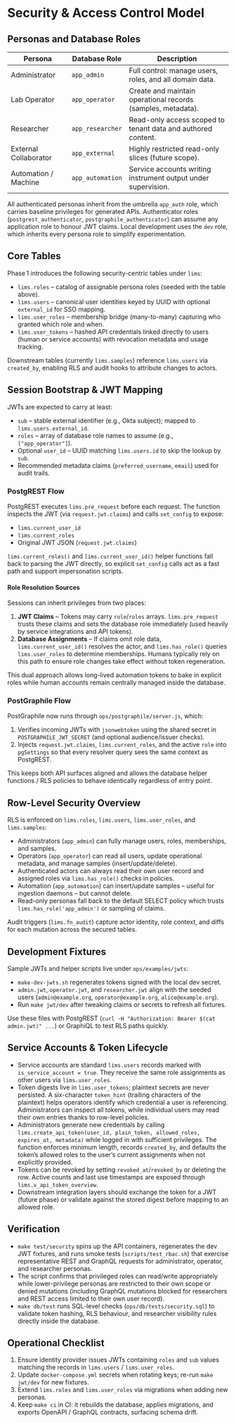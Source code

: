 # Security & Access Control Model

## Personas and Database Roles

| Persona              | Database Role     | Description                                                        |
| -------------------- | ----------------- | ------------------------------------------------------------------ |
| Administrator        | `app_admin`       | Full control: manage users, roles, and all domain data.            |
| Lab Operator         | `app_operator`    | Create and maintain operational records (samples, metadata).       |
| Researcher           | `app_researcher`  | Read-only access scoped to tenant data and authored content.       |
| External Collaborator| `app_external`    | Highly restricted read-only slices (future scope).                 |
| Automation / Machine | `app_automation`  | Service accounts writing instrument output under supervision.      |

All authenticated personas inherit from the umbrella `app_auth` role, which carries baseline privileges for generated APIs. Authenticator roles (`postgrest_authenticator`, `postgraphile_authenticator`) can assume any application role to honour JWT claims. Local development uses the `dev` role, which inherits every persona role to simplify experimentation.

## Core Tables

Phase 1 introduces the following security-centric tables under `lims`:

- `lims.roles` – catalog of assignable persona roles (seeded with the table above).
- `lims.users` – canonical user identities keyed by UUID with optional `external_id` for SSO mapping.
- `lims.user_roles` – membership bridge (many-to-many) capturing who granted which role and when.
- `lims.user_tokens` – hashed API credentials linked directly to users (human or service accounts) with revocation metadata and usage tracking.

Downstream tables (currently `lims.samples`) reference `lims.users` via `created_by`, enabling RLS and audit hooks to attribute changes to actors.

## Session Bootstrap & JWT Mapping

JWTs are expected to carry at least:

- `sub` – stable external identifier (e.g., Okta subject); mapped to `lims.users.external_id`.
- `roles` – array of database role names to assume (e.g., `["app_operator"]`).
- Optional `user_id` – UUID matching `lims.users.id` to skip the lookup by `sub`.
- Recommended metadata claims (`preferred_username`, `email`) used for audit trails.

### PostgREST Flow

PostgREST executes `lims.pre_request` before each request. The function inspects the JWT (via `request.jwt.claims`) and calls `set_config` to expose:

- `lims.current_user_id`
- `lims.current_roles`
- Original JWT JSON (`request.jwt.claims`)

`lims.current_roles()` and `lims.current_user_id()` helper functions fall back to parsing the JWT directly, so explicit `set_config` calls act as a fast path and support impersonation scripts.

#### Role Resolution Sources

Sessions can inherit privileges from two places:

1. **JWT Claims** – Tokens may carry `role`/`roles` arrays. `lims.pre_request` trusts these claims and sets the database role immediately (used heavily by service integrations and API tokens).
2. **Database Assignments** – If claims omit role data, `lims.current_user_id()` resolves the actor, and `lims.has_role()` queries `lims.user_roles` to determine memberships. Humans typically rely on this path to ensure role changes take effect without token regeneration.

This dual approach allows long-lived automation tokens to bake in explicit roles while human accounts remain centrally managed inside the database.

### PostGraphile Flow

PostGraphile now runs through `ops/postgraphile/server.js`, which:

1. Verifies incoming JWTs with `jsonwebtoken` using the shared secret in `POSTGRAPHILE_JWT_SECRET` (and optional audience/issuer checks).
2. Injects `request.jwt.claims`, `lims.current_roles`, and the active `role` into `pgSettings` so that every resolver query sees the same context as PostgREST.

This keeps both API surfaces aligned and allows the database helper functions / RLS policies to behave identically regardless of entry point.

## Row-Level Security Overview

RLS is enforced on `lims.roles`, `lims.users`, `lims.user_roles`, and `lims.samples`:

- Administrators (`app_admin`) can fully manage users, roles, memberships, and samples.
- Operators (`app_operator`) can read all users, update operational metadata, and manage samples (insert/update/delete).
- Authenticated actors can always read their own user record and assigned roles via `lims.has_role()` checks in policies.
- Automation (`app_automation`) can insert/update samples – useful for ingestion daemons – but cannot delete.
- Read-only personas fall back to the default SELECT policy which trusts `lims.has_role('app_admin')` or sampling of claims.

Audit triggers (`lims.fn_audit`) capture actor identity, role context, and diffs for each mutation across the secured tables.

## Development Fixtures

Sample JWTs and helper scripts live under `ops/examples/jwts`:

- `make-dev-jwts.sh` regenerates tokens signed with the local dev secret.
- `admin.jwt`, `operator.jwt`, and `researcher.jwt` align with the seeded users (`admin@example.org`, `operator@example.org`, `alice@example.org`).
- Run `make jwt/dev` after tweaking claims or secrets to refresh all fixtures.

Use these files with PostgREST (`curl -H "Authorization: Bearer $(cat admin.jwt)" ...`) or GraphiQL to test RLS paths quickly.

## Service Accounts & Token Lifecycle

- Service accounts are standard `lims.users` records marked with `is_service_account = true`. They receive the same role assignments as other users via `lims.user_roles`.
- Token digests live in `lims.user_tokens`; plaintext secrets are never persisted. A six-character `token_hint` (trailing characters of the plaintext) helps operators identify which credential a user is referencing. Administrators can inspect all tokens, while individual users may read their own entries thanks to row-level policies.
- Administrators generate new credentials by calling `lims.create_api_token(user_id, plain_token, allowed_roles, expires_at, metadata)` while logged in with sufficient privileges. The function enforces minimum length, records `created_by`, and defaults the token’s allowed roles to the user’s current assignments when not explicitly provided.
- Tokens can be revoked by setting `revoked_at`/`revoked_by` or deleting the row. Active counts and last use timestamps are exposed through `lims.v_api_token_overview`.
- Downstream integration layers should exchange the token for a JWT (future phase) or validate against the stored digest before mapping to an allowed role.

## Verification

- `make test/security` spins up the API containers, regenerates the dev JWT fixtures, and runs smoke tests (`scripts/test_rbac.sh`) that exercise representative REST and GraphQL requests for administrator, operator, and researcher personas.
- The script confirms that privileged roles can read/write appropriately while lower-privilege personas are restricted to their own scope or denied mutations (including GraphQL mutations blocked for researchers and REST access limited to their own user record).
- `make db/test` runs SQL-level checks (`ops/db/tests/security.sql`) to validate token hashing, RLS behaviour, and researcher visibility rules directly inside the database.

## Operational Checklist

1. Ensure identity provider issues JWTs containing `roles` and `sub` values matching the records in `lims.users` / `lims.user_roles`.
2. Update `docker-compose.yml` secrets when rotating keys; re-run `make jwt/dev` for new fixtures.
3. Extend `lims.roles` and `lims.user_roles` via migrations when adding new personas.
4. Keep `make ci` in CI: it rebuilds the database, applies migrations, and exports OpenAPI / GraphQL contracts, surfacing schema drift.
